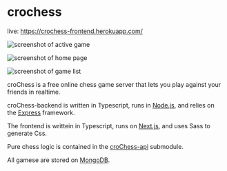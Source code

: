 # crochess
live: https://crochess-frontend.herokuapp.com/

![screenshot of active game](https://i.postimg.cc/FzRC23YN/Screenshot-from-2022-05-13-19-36-47.png)

![screenshot of home page](https://i.postimg.cc/GhjsvD7h/Screenshot-from-2022-05-13-12-55-15.png)

![screenshot of game list](https://i.postimg.cc/kXCbVsyp/Screenshot-from-2022-05-13-15-31-15.png)

croChess is a free online chess game server that lets you play against your friends in realtime. 

croChess-backend is written in Typescript, runs in [Node.js](https://nodejs.org/en/), and relies on the [Express](https://expressjs.com/) framework.

The frontend is writtein in Typescript, runs on [Next.js](https://nextjs.org/), and uses Sass to generate Css. 

Pure chess logic is contained in the [croChess-api](https://github.com/lookingcoolonavespa/crochess-api) submodule.

All gamese are stored on [MongoDB](https://www.mongodb.com/). 

